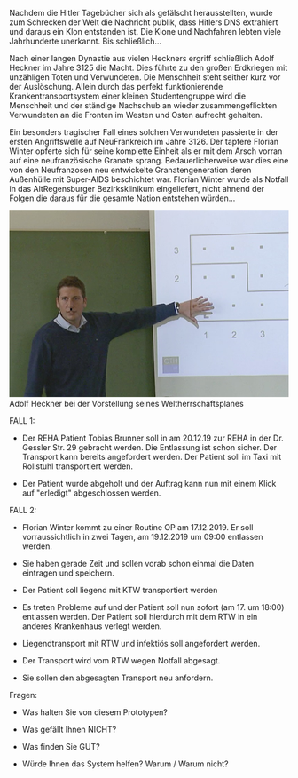 Nachdem die Hitler Tagebücher sich als gefälscht herausstellten, wurde zum Schrecken der Welt die Nachricht publik, dass Hitlers DNS extrahiert und daraus ein Klon entstanden ist. Die Klone und Nachfahren lebten viele Jahrhunderte unerkannt. Bis schließlich...

Nach einer langen Dynastie aus vielen Heckners ergriff schließlich Adolf Heckner im Jahre 3125 die Macht. Dies führte zu den großen Erdkriegen mit unzähligen Toten und Verwundeten. Die Menschheit steht seither kurz vor der Auslöschung. Allein durch das perfekt funktionierende Krankentransportsystem einer kleinen Studentengruppe wird die Menschheit und der ständige Nachschub an wieder zusammengeflickten Verwundeten an die Fronten im Westen und Osten aufrecht gehalten.

Ein besonders tragischer Fall eines solchen Verwundeten passierte in der ersten Angriffswelle auf NeuFrankreich im Jahre 3126. Der tapfere Florian Winter opferte sich für seine komplette Einheit als er mit dem Arsch vorran auf eine neufranzösische Granate sprang. Bedauerlicherweise war dies eine von den Neufranzosen neu entwickelte Granatengeneration deren Außenhülle mit Super-AIDS beschichtet war. Florian Winter wurde als Notfall in das AltRegensburger Bezirksklinikum eingeliefert, nicht ahnend der Folgen die daraus für die gesamte Nation entstehen würden...

![alt text](https://github.com/sbbrnnr/HCI/blob/master/Prototyp/Axure%20Prototyp/adolf_heckner.jpg)
Adolf Heckner bei der Vorstellung seines Weltherrschaftsplanes

FALL 1:

+ Der REHA Patient Tobias Brunner soll in am 20.12.19 zur REHA in der Dr. Gessler Str. 29 gebracht werden. Die Entlassung ist schon sicher. Der Transport kann bereits angefordert werden. Der Patient soll im Taxi mit Rollstuhl transportiert werden.

+ Der Patient wurde abgeholt und der Auftrag kann nun mit einem Klick auf "erledigt" abgeschlossen werden.


FALL 2:

+ Florian Winter kommt zu einer Routine OP am 17.12.2019.
	Er soll vorraussichtlich in zwei Tagen, am 19.12.2019 um 09:00 entlassen werden.
	
+ Sie haben gerade Zeit und sollen vorab schon einmal die Daten eintragen und speichern.

+ Der Patient soll liegend mit KTW transportiert werden

+ Es treten Probleme auf und der Patient soll nun sofort (am 17. um 18:00) entlassen werden. Der Patient soll hierdurch mit dem RTW in ein anderes Krankenhaus verlegt werden.

+ Liegendtransport mit RTW und infektiös soll angefordert werden.

+ Der Transport wird vom RTW wegen Notfall abgesagt.

+ Sie sollen den abgesagten Transport neu anfordern.



Fragen:

+ Was halten Sie von diesem Prototypen?

+ Was gefällt Ihnen NICHT?

+ Was finden Sie GUT?

+ Würde Ihnen das System helfen? Warum / Warum nicht?
